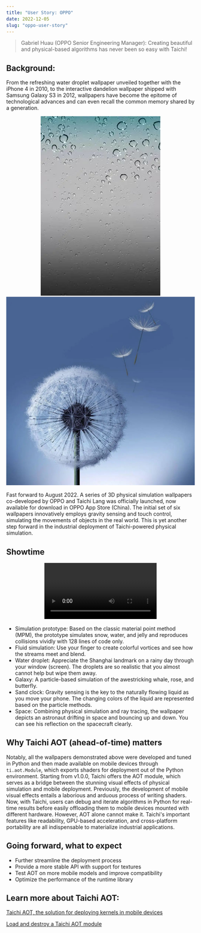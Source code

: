 ```yaml
---
title: "User Story: OPPO"
date: 2022-12-05
slug: "oppo-user-story"
---
```


> Gabriel Huau (OPPO Senior Engineering Manager): Creating beautiful and physical-based algorithms has never been so easy with Taichi!

## Background:

From the refreshing water droplet wallpaper unveiled together with the iPhone 4 in 2010, to the interactive dandelion wallpaper shipped with Samsung Galaxy S3 in 2012, wallpapers have become the epitome of technological advances and can even recall the common memory shared by a generation.

<center>

![droplet](./oppo_pics/droplet.jpeg)
![dandelion](./oppo_pics/dandelion.jpeg)

</center>

Fast forward to August 2022. A series of 3D physical simulation wallpapers co-developed by OPPO and Taichi Lang was officially launched, now available for download in OPPO App Store (China). The initial set of six wallpapers innovatively employs gravity sensing and touch control, simulating the movements of objects in the real world. This is yet another step forward in the industrial deployment of Taichi-powered physical simulation.

## Showtime

<p align="center">
<video src="/video/oppo.mp4" controls></video>
</p>

- Simulation prototype: Based on the classic material point method (MPM), the prototype simulates snow, water, and jelly and reproduces collisions vividly with 128 lines of code only.
- Fluid simulation: Use your finger to create colorful vortices and see how the streams meet and blend. 
- Water droplet: Appreciate the Shanghai landmark on a rainy day through your window (screen). The droplets are so realistic that you almost cannot help but wipe them away. 
- Galaxy: A particle-based simulation of the awestricking whale, rose, and butterfly.
- Sand clock: Gravity sensing is the key to the naturally flowing liquid as you move your phone. The changing colors of the liquid are represented based on the particle methods.  
- Space: Combining physical simulation and ray tracing, the wallpaper depicts an astronaut drifting in space and bouncing up and down. You can see his reflection on the spacecraft clearly.

## Why Taichi AOT (ahead-of-time) matters

Notably, all the wallpapers demonstrated above were developed and tuned in Python and then made available on mobile devices through `ti.aot.Module`, which exports shaders for deployment out of the Python environment. 
Starting from v1.0.0, Taichi offers the AOT module, which serves as a bridge between the stunning visual effects of physical simulation and mobile deployment. Previously, the development of mobile visual effects entails a laborious and arduous process of writing shaders. Now, with Taichi, users can debug and iterate algorithms in Python for real-time results before easily offloading them to mobile devices mounted with different hardware. 
However, AOT alone cannot make it. Taichi's important features like readability, GPU-based acceleration, and cross-platform portability are all indispensable to materialize industrial applications.

## Going forward, what to expect

- Further streamline the deployment process 
- Provide a more stable API with support for textures
- Test AOT on more mobile models and improve compatibility
- Optimize the performance of the runtime library

## Learn more about Taichi AOT: 

[Taichi AOT, the solution for deploying kernels in mobile devices](https://docs.taichi-lang.org/blog/taichi-aot-the-solution-for-deploying-kernels-in-mobile-devices)

[Load and destroy a Taichi AOT module](https://docs.taichi-lang.org/docs/taichi_core#load-and-destroy-a-taichi-aot-module)
